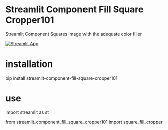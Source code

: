 # Streamlit Component Fill Square Cropper101

Streamlit Component Squares image with the adequate color filler

[![Streamlit App](https://static.streamlit.io/badges/streamlit_badge_black_white.svg)](https://webdevserv-portfolio-idoia-icodeidoia-portfolio-9kblei.streamlit.app/a_LIVE_Square_Filler_app)

# installation

pip install streamlit-component-fill-square-cropper101

# use

import streamlit as st  


from streamlit_component_fill_square_cropper101 import square_fill_cropper  
